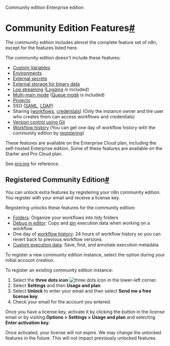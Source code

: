 Community edition Enterprise edition

[](https://github.com/n8n-io/n8n-docs/edit/main/docs/hosting/community-edition-features.md "Edit this page")

# Community Edition Features[#](#community-edition-features "Permanent link")

The community edition includes almost the complete feature set of n8n, except for the features listed here.

The community edition doesn't include these features:

*   [Custom Variables](../../code/variables/)
*   [Environments](../../source-control-environments/)
*   [External secrets](../../external-secrets/)
*   [External storage for binary data](../scaling/external-storage/)
*   [Log streaming](../../log-streaming/) ([Logging](../logging-monitoring/logging/) _is_ included)
*   [Multi-main mode](../scaling/queue-mode/#multi-main-setup) ([Queue mode](../scaling/queue-mode/) _is_ included)
*   [Projects](../../user-management/rbac/projects/)
*   SSO ([SAML](../securing/set-up-sso/), [LDAP](../../user-management/ldap/))
*   Sharing ([workflows](../../workflows/sharing/), [credentials](../../credentials/credential-sharing/)) (Only the instance owner and the user who creates them can access workflows and credentials)
*   [Version control using Git](../../source-control-environments/)
*   [Workflow history](../../workflows/history/) (You can get one day of workflow history with the community edition by [registering](#registered-community-edition))

These features are available on the Enterprise Cloud plan, including the self-hosted Enterprise edition. Some of these features are available on the Starter and Pro Cloud plan.

See [pricing](https://n8n.io/pricing/) for reference.

## Registered Community Edition[#](#registered-community-edition "Permanent link")

You can unlock extra features by registering your n8n community edition. You register with your email and receive a license key.

Registering unlocks these features for the community edition:

*   [Folders](../../release-notes/#folders): Organize your workflows into tidy folders
*   [Debug in editor](../../workflows/executions/debug/): Copy and [pin](../../glossary/#data-pinning-n8n) execution data when working on a workflow
*   One day of [workflow history](../../workflows/history/): 24 hours of workflow history so you can revert back to previous workflow versions
*   [Custom execution data](../../workflows/executions/custom-executions-data/): Save, find, and annotate execution metadata

To register a new community edition instance, select the option during your initial account creation.

To register an existing community edition instance:

1.  Select the **three dots icon** ![three dots icon](../../_images/common-icons/three-dots-horizontal.png) in the lower-left corner.
2.  Select **Settings** and then **Usage and plan**.
3.  Select **Unlock** to enter your email and then select **Send me a free license key**.
4.  Check your email for the account you entered.

Once you have a license key, activate it by clicking the button in the license email or by visiting **Options > Settings > Usage and plan** and selecting **Enter activation key**.

Once activated, your license will not expire. We may change the unlocked features in the future. This will not impact previously unlocked features.